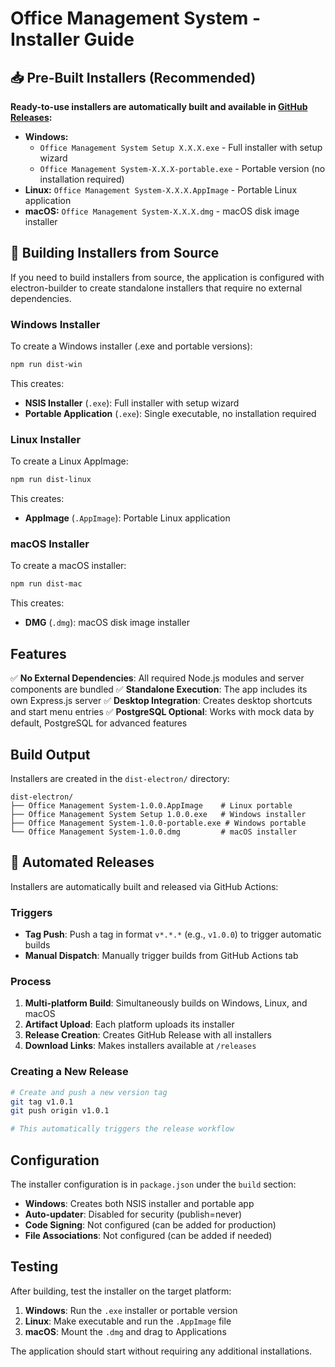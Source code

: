 # Office Management System - Installer Guide

## 📥 Pre-Built Installers (Recommended)

**Ready-to-use installers are automatically built and available in [GitHub Releases](https://github.com/Pawel-Sokolowski/ManagmentApp/releases):**

- **Windows:** 
  - `Office Management System Setup X.X.X.exe` - Full installer with setup wizard
  - `Office Management System-X.X.X-portable.exe` - Portable version (no installation required)
- **Linux:** `Office Management System-X.X.X.AppImage` - Portable Linux application
- **macOS:** `Office Management System-X.X.X.dmg` - macOS disk image installer

## 🔧 Building Installers from Source

If you need to build installers from source, the application is configured with electron-builder to create standalone installers that require no external dependencies.

### Windows Installer

To create a Windows installer (.exe and portable versions):

```bash
npm run dist-win
```

This creates:
- **NSIS Installer** (`.exe`): Full installer with setup wizard
- **Portable Application** (`.exe`): Single executable, no installation required

### Linux Installer

To create a Linux AppImage:

```bash
npm run dist-linux
```

This creates:
- **AppImage** (`.AppImage`): Portable Linux application

### macOS Installer

To create a macOS installer:

```bash
npm run dist-mac
```

This creates:
- **DMG** (`.dmg`): macOS disk image installer

## Features

✅ **No External Dependencies**: All required Node.js modules and server components are bundled
✅ **Standalone Execution**: The app includes its own Express.js server
✅ **Desktop Integration**: Creates desktop shortcuts and start menu entries
✅ **PostgreSQL Optional**: Works with mock data by default, PostgreSQL for advanced features

## Build Output

Installers are created in the `dist-electron/` directory:

```
dist-electron/
├── Office Management System-1.0.0.AppImage    # Linux portable
├── Office Management System Setup 1.0.0.exe   # Windows installer  
├── Office Management System-1.0.0-portable.exe # Windows portable
└── Office Management System-1.0.0.dmg         # macOS installer
```

## 🤖 Automated Releases

Installers are automatically built and released via GitHub Actions:

### Triggers
- **Tag Push**: Push a tag in format `v*.*.*` (e.g., `v1.0.0`) to trigger automatic builds
- **Manual Dispatch**: Manually trigger builds from GitHub Actions tab

### Process
1. **Multi-platform Build**: Simultaneously builds on Windows, Linux, and macOS
2. **Artifact Upload**: Each platform uploads its installer
3. **Release Creation**: Creates GitHub Release with all installers
4. **Download Links**: Makes installers available at `/releases`

### Creating a New Release
```bash
# Create and push a new version tag
git tag v1.0.1
git push origin v1.0.1

# This automatically triggers the release workflow
```

## Configuration

The installer configuration is in `package.json` under the `build` section:

- **Windows**: Creates both NSIS installer and portable app
- **Auto-updater**: Disabled for security (publish=never)
- **Code Signing**: Not configured (can be added for production)
- **File Associations**: Not configured (can be added if needed)

## Testing

After building, test the installer on the target platform:

1. **Windows**: Run the `.exe` installer or portable version
2. **Linux**: Make executable and run the `.AppImage` file
3. **macOS**: Mount the `.dmg` and drag to Applications

The application should start without requiring any additional installations.